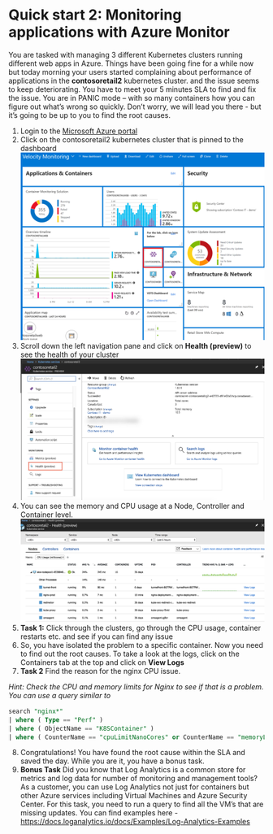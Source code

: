 # Quick start 2: Monitoring applications with Azure Monitor

You are tasked with managing 3 different Kubernetes clusters running different web apps in Azure. Things have been going fine for a while now but today morning your users started complaining about performance of applications in the **contosoretail2** kubernetes cluster. and the issue seems to keep deteriorating. You have to meet your 5 minutes SLA to find and fix the issue. You are in PANIC mode – with so many containers how you can figure out what’s wrong so quickly. Don’t worry, we will lead you there - but it’s going to be up to you to find the root causes.

1. Login to the [Microsoft Azure portal](https://portal.azure.com)
2. Click on the contosoretail2 kubernetes cluster that is pinned to the dashboard
![dashboard](images/Kubernetes-dashboard.png)
3. Scroll down the left navigation pane and click on **Health (preview)** to see the health of your cluster
![health](images/Health.png)
4. You can see the memory and CPU usage at a Node, Controller and Container level.
![health](images/Node.png)
5. **Task 1:** Click through the clusters, go through the CPU usage, container restarts etc. and see if you can find any issue
6. So, you have isolated the problem to a specific container. Now you need to find out the root causes. To take a look at the logs, click on the Containers tab at the top and click on **View Logs**
7. **Task 2** Find the reason for the nginx CPU issue. 

*Hint: Check the CPU and memory limits for Nginx to see if that is a problem. You can use a query similar to* 
```sql
search "nginx*"
| where ( Type == "Perf" )
| where ( ObjectName == "K8SContainer" )
| where ( CounterName == "cpuLimitNanoCores" or CounterName == "memoryLimitBytes" ) 
```
8. Congratulations! You have found the root cause within the SLA and saved the day. While you are it, you have a bonus task.
9. **Bonus Task** Did you know that Log Analytics is a common store for metrics and log data for number of monitoring and management tools? As a customer, you can use Log Analytics not just for containers but other Azure services including Virtual Machines and Azure Security Center.  For this task, you need to run a query to find all the VM’s that are missing updates. You can find examples here - https://docs.loganalytics.io/docs/Examples/Log-Analytics-Examples



